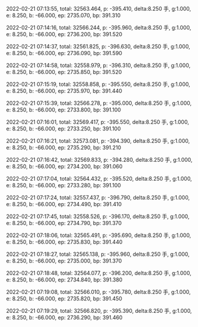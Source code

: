 2022-02-21 07:13:55, total: 32563.464, p: -395.410, delta:8.250 手, g:1.000, e: 8.250, b: -66.000, ep: 2735.070, bp: 391.310

2022-02-21 07:14:16, total: 32566.244, p: -395.960, delta:8.250 手, g:1.000, e: 8.250, b: -66.000, ep: 2736.200, bp: 391.520

2022-02-21 07:14:37, total: 32561.825, p: -396.630, delta:8.250 手, g:1.000, e: 8.250, b: -66.000, ep: 2736.090, bp: 391.590

2022-02-21 07:14:58, total: 32558.979, p: -396.310, delta:8.250 手, g:1.000, e: 8.250, b: -66.000, ep: 2735.850, bp: 391.520

2022-02-21 07:15:19, total: 32558.858, p: -395.550, delta:8.250 手, g:1.000, e: 8.250, b: -66.000, ep: 2735.970, bp: 391.440

2022-02-21 07:15:39, total: 32566.278, p: -395.000, delta:8.250 手, g:1.000, e: 8.250, b: -66.000, ep: 2733.800, bp: 391.100

2022-02-21 07:16:01, total: 32569.417, p: -395.550, delta:8.250 手, g:1.000, e: 8.250, b: -66.000, ep: 2733.250, bp: 391.100

2022-02-21 07:16:21, total: 32573.081, p: -394.390, delta:8.250 手, g:1.000, e: 8.250, b: -66.000, ep: 2735.290, bp: 391.210

2022-02-21 07:16:42, total: 32569.833, p: -394.280, delta:8.250 手, g:1.000, e: 8.250, b: -66.000, ep: 2734.200, bp: 391.060

2022-02-21 07:17:04, total: 32564.432, p: -395.520, delta:8.250 手, g:1.000, e: 8.250, b: -66.000, ep: 2733.280, bp: 391.100

2022-02-21 07:17:24, total: 32557.437, p: -396.790, delta:8.250 手, g:1.000, e: 8.250, b: -66.000, ep: 2734.490, bp: 391.410

2022-02-21 07:17:45, total: 32558.526, p: -396.170, delta:8.250 手, g:1.000, e: 8.250, b: -66.000, ep: 2734.790, bp: 391.370

2022-02-21 07:18:06, total: 32565.491, p: -395.690, delta:8.250 手, g:1.000, e: 8.250, b: -66.000, ep: 2735.830, bp: 391.440

2022-02-21 07:18:27, total: 32565.138, p: -395.960, delta:8.250 手, g:1.000, e: 8.250, b: -66.000, ep: 2735.000, bp: 391.370

2022-02-21 07:18:48, total: 32564.077, p: -396.200, delta:8.250 手, g:1.000, e: 8.250, b: -66.000, ep: 2734.840, bp: 391.380

2022-02-21 07:19:08, total: 32566.010, p: -395.780, delta:8.250 手, g:1.000, e: 8.250, b: -66.000, ep: 2735.820, bp: 391.450

2022-02-21 07:19:29, total: 32566.820, p: -395.390, delta:8.250 手, g:1.000, e: 8.250, b: -66.000, ep: 2736.290, bp: 391.460